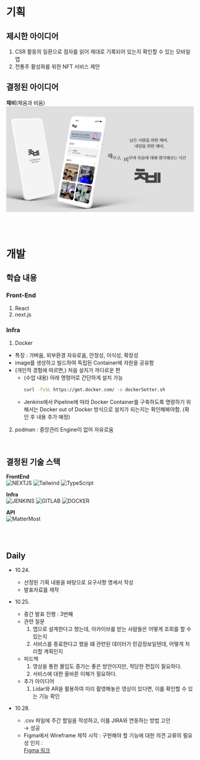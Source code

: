 # 기획
## 제시한 아이디어
1. CSR 활동의 일환으로 점자를 읽어 제대로 기록되어 있는지 확인할 수 있는 모바일 앱  
2. 전통주 활성화를 위한 NFT 서비스 제안  

## 결정된 아이디어
**채비**(채움과 비움)
![serviceIntro](../../results/service.png)
  
<br>
  
<br>

# 개발
## 학습 내용
### Front-End  
1. React  
2. next.js
      
### Infra
1. Docker  
* 특징 : 가벼움, 외부환경 자유로움, 안정성, 이식성, 확장성  
* image를 생성하고 빌드하여 독립된 Container에 자원을 공유함
* (개인적 경험에 따르면,) 처음 설치가 까다로운 편  
    * (수업 내용) 아래 명령어로 간단하게 설치 가능
        ```sh
        curl -fsSL https://get.docker.com/ -o dockerSetter.sh
        ```
    * Jenkins에서 Pipeline에 따라 Docker Container를 구축하도록 명령하기 위해서는 Docker out of Docker 방식으로 설치가 되는지는 확인해봐야함. (확인 후 내용 추가 예정)

2. podman : 중앙관리 Engine이 없어 자유로움
<br>

## 결정된 기술 스택
**FrontEnd**  
![NEXTJS](https://img.shields.io/badge/next.js-000000.svg?&style=for-the-badge&logo=nextdotjs&logoColor=white)
![Tailwind](https://img.shields.io/badge/tailwind-06B6D4.svg?&style=for-the-badge&logo=tailwindcss&logoColor=white)
![TypeScript](https://img.shields.io/badge/Typescript-3178C6.svg?&style=for-the-badge&logo=typescript&logoColor=white)  
   
**Infra**  
![JENKINS](https://img.shields.io/badge/jenkins-D24939.svg?&style=for-the-badge&logo=jenkins&logoColor=white)
![GITLAB](https://img.shields.io/badge/gitlab-FC6D26.svg?&style=for-the-badge&logo=gitlab&logoColor=white)
![DOCKER](https://img.shields.io/badge/docker-2496ED.svg?&style=for-the-badge&logo=docker&logoColor=white)  


**API**  
![MatterMost](https://img.shields.io/badge/mattermost-0058CC.svg?&style=for-the-badge&logo=mattermost&logoColor=white)

<br>
<br>

## Daily
* 10.24.  
    - 선정된 기획 내용을 바탕으로 요구사항 명세서 작성  
    - 발표자료를 제작
      
* 10.25.   
    - 중간 발표 진행 : 3번째
    - 관련 질문  
        1. 앱으로 설계한다고 했는데, 아카이브를 받는 사람들은 어떻게 조회를 할 수 있는지  
        2. 서비스를 종료한다고 했을 떄 관련된 데이터가 민감정보일텐데, 어떻게 처리할 계획인지
    - 피드백
        1. 영상을 통한 몰입도 증가는 좋은 방안이지만, 적당한 편집이 필요하다.
        2. 서비스에 대한 올바른 이해가 필요하다.
    - 추가 아이디어  
        1. Lidar와 AR을 활용하여 미리 촬영해놓은 영상이 있다면, 이를 확인할 수 있는 기능 확인

* 10.28.  
    - .csv 파일에 주간 할일을 작성하고, 이를 JIRA와 연동하는 방법 고안  
    → 성공
    - Figma에서 Wireframe 제작 시작 : 구현해야 할 기능에 대한 의견 교류의 필요성 인지 :  
        [Figma 링크](https://www.figma.com/design/xMJhURKr0HgSmiQpFHdmuN/A309_%EC%9E%90%EC%9C%A8?node-id=171-95&node-type=canvas&t=repSiyAzLW4cZSug-0)